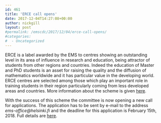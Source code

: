 ```yaml
---
id: 461
title: 'ERCE call opens'
date: 2017-12-04T14:27:08+00:00
author: nickgill
layout: post
#permalink: /emscdc/2017/12/04/erce-call-opens/
#categories:
#  - Uncategorized
---
```


ERCE is a label awarded by the EMS to centres showing an outstanding level in its area of influence in research and education, being attractor of students from other regions and countries. Indeed the education of Master and PhD students is an asset for raising the quality and the diffusion of mathematics worldwide and it has particular value in the developing world. ERCE centres are selected among those which play an important role in training students in their region particularly coming from less developed areas and countries. More information about the scheme is given <a href = "erce.php">here</a>.
</p><p>
With the success of this scheme the committee is now opening a new call for applications. The application has to be sent by e-mail to the address <i>ems-office@helsinki.fi</i> and the deadline for this application is February 15th, 2018. Full details are <a href="Call-ERCE5.pdf">here</a>.
